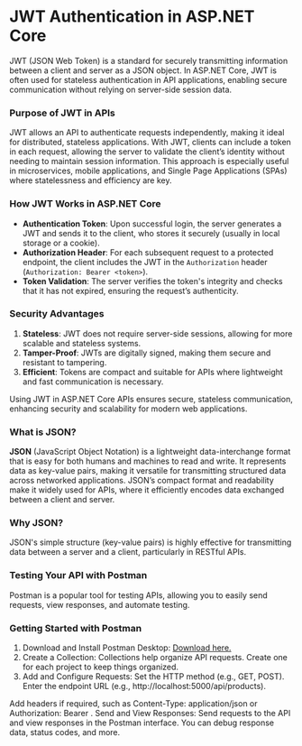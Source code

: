 # JWT Authentication in ASP.NET Core

JWT (JSON Web Token) is a standard for securely transmitting information between a client and server as a JSON object. In ASP.NET Core, JWT is often used for stateless authentication in API applications, enabling secure communication without relying on server-side session data.

### Purpose of JWT in APIs

JWT allows an API to authenticate requests independently, making it ideal for distributed, stateless applications. With JWT, clients can include a token in each request, allowing the server to validate the client’s identity without needing to maintain session information. This approach is especially useful in microservices, mobile applications, and Single Page Applications (SPAs) where statelessness and efficiency are key.

### How JWT Works in ASP.NET Core

- **Authentication Token**: Upon successful login, the server generates a JWT and sends it to the client, who stores it securely (usually in local storage or a cookie).
- **Authorization Header**: For each subsequent request to a protected endpoint, the client includes the JWT in the `Authorization` header (`Authorization: Bearer <token>`).
- **Token Validation**: The server verifies the token's integrity and checks that it has not expired, ensuring the request’s authenticity.

### Security Advantages

1. **Stateless**: JWT does not require server-side sessions, allowing for more scalable and stateless systems.
2. **Tamper-Proof**: JWTs are digitally signed, making them secure and resistant to tampering.
3. **Efficient**: Tokens are compact and suitable for APIs where lightweight and fast communication is necessary.

Using JWT in ASP.NET Core APIs ensures secure, stateless communication, enhancing security and scalability for modern web applications.

### What is JSON?

**JSON** (JavaScript Object Notation) is a lightweight data-interchange format that is easy for both humans and machines to read and write. It represents data as key-value pairs, making it versatile for transmitting structured data across networked applications. JSON’s compact format and readability make it widely used for APIs, where it efficiently encodes data exchanged between a client and server.


### Why JSON? ###
JSON's simple structure (key-value pairs) is highly effective for transmitting data between a server and a client, particularly in RESTful APIs.

### Testing Your API with Postman ###
Postman is a popular tool for testing APIs, allowing you to easily send requests, view responses, and automate testing.

### Getting Started with Postman ###
1. Download and Install Postman Desktop: [Download here.](https://www.postman.com/)
2. Create a Collection: Collections help organize API requests. Create one for each project to keep things organized.
3. Add and Configure Requests:
Set the HTTP method (e.g., GET, POST).
Enter the endpoint URL (e.g., http://localhost:5000/api/products).

Add headers if required, such as Content-Type: application/json or Authorization: Bearer <token>.
Send and View Responses: Send requests to the API and view responses in the Postman interface. You can debug response data, status codes, and more.
